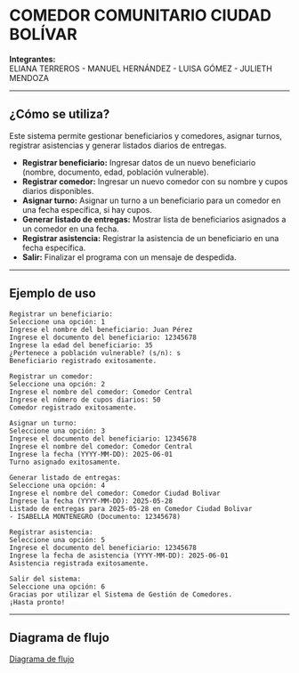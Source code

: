 # COMEDOR COMUNITARIO CIUDAD BOLÍVAR

**Integrantes:**  
ELIANA TERREROS - MANUEL HERNÁNDEZ - LUISA GÓMEZ - JULIETH MENDOZA

---

## ¿Cómo se utiliza?

Este sistema permite gestionar beneficiarios y comedores, asignar turnos, registrar asistencias y generar listados diarios de entregas.

- **Registrar beneficiario:** Ingresar datos de un nuevo beneficiario (nombre, documento, edad, población vulnerable).
- **Registrar comedor:** Ingresar un nuevo comedor con su nombre y cupos diarios disponibles.
- **Asignar turno:** Asignar un turno a un beneficiario para un comedor en una fecha específica, si hay cupos.
- **Generar listado de entregas:** Mostrar lista de beneficiarios asignados a un comedor en una fecha.
- **Registrar asistencia:** Registrar la asistencia de un beneficiario en una fecha específica.
- **Salir:** Finalizar el programa con un mensaje de despedida.

---

## Ejemplo de uso

```plaintext
Registrar un beneficiario:
Seleccione una opción: 1
Ingrese el nombre del beneficiario: Juan Pérez
Ingrese el documento del beneficiario: 12345678
Ingrese la edad del beneficiario: 35
¿Pertenece a población vulnerable? (s/n): s
Beneficiario registrado exitosamente.

Registrar un comedor:
Seleccione una opción: 2
Ingrese el nombre del comedor: Comedor Central
Ingrese el número de cupos diarios: 50
Comedor registrado exitosamente.

Asignar un turno:
Seleccione una opción: 3
Ingrese el documento del beneficiario: 12345678
Ingrese el nombre del comedor: Comedor Central
Ingrese la fecha (YYYY-MM-DD): 2025-06-01
Turno asignado exitosamente.

Generar listado de entregas:
Seleccione una opción: 4
Ingrese el nombre del comedor: Comedor Ciudad Bolivar
Ingrese la fecha (YYYY-MM-DD): 2025-05-28
Listado de entregas para 2025-05-28 en Comedor Ciudad Bolivar
- ISABELLA MONTENEGRO (Documento: 12345678)

Registrar asistencia:
Seleccione una opción: 5
Ingrese el documento del beneficiario: 12345678
Ingrese la fecha de asistencia (YYYY-MM-DD): 2025-06-01
Asistencia registrada exitosamente.

Salir del sistema:
Seleccione una opción: 6
Gracias por utilizar el Sistema de Gestión de Comedores.
¡Hasta pronto!
```

---

## Diagrama de flujo
[Diagrama de flujo](C:/Users/e2209/OneDrive/Pictures/Capturas%20de%20pantalla/Captura%20de%20pantalla%202025-05-28%20215733.png)

